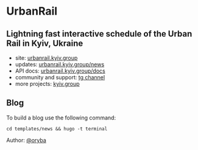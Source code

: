 # UrbanRail
## Lightning fast interactive schedule of the Urban Rail in Kyiv, Ukraine

 - site: [urbanrail.kyiv.group](https://urbanrail.kyiv.group)
 - updates: [urbanrail.kyiv.group/news](https://urbanrail.kyiv.group/news)
 - API docs: [urbanrail.kyiv.group/docs](https://urbanrail.kyiv.group/docs)
 - community and support: [tg channel](https://t.me/urbanrail)
 - more projects: [kyiv.group](https://kyiv.group)

## Blog

To build a blog use the following command:

```shell
cd templates/news && hugo -t terminal
```

Author: [@oryba](https://oryba.dev)
